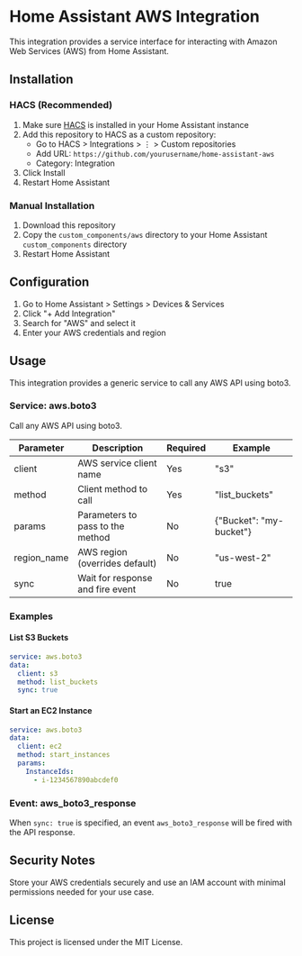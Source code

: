 # Home Assistant AWS Integration

This integration provides a service interface for interacting with Amazon Web Services (AWS) from Home Assistant.

## Installation

### HACS (Recommended)
1. Make sure [HACS](https://hacs.xyz/) is installed in your Home Assistant instance
2. Add this repository to HACS as a custom repository:
   - Go to HACS > Integrations > ⋮ > Custom repositories
   - Add URL: `https://github.com/yourusername/home-assistant-aws`
   - Category: Integration
3. Click Install
4. Restart Home Assistant

### Manual Installation
1. Download this repository
2. Copy the `custom_components/aws` directory to your Home Assistant `custom_components` directory
3. Restart Home Assistant

## Configuration

1. Go to Home Assistant > Settings > Devices & Services
2. Click "+ Add Integration"
3. Search for "AWS" and select it
4. Enter your AWS credentials and region

## Usage

This integration provides a generic service to call any AWS API using boto3.

### Service: aws.boto3

Call any AWS API using boto3.

| Parameter | Description | Required | Example |
|-----------|-------------|----------|---------|
| client | AWS service client name | Yes | "s3" |
| method | Client method to call | Yes | "list_buckets" |
| params | Parameters to pass to the method | No | {"Bucket": "my-bucket"} |
| region_name | AWS region (overrides default) | No | "us-west-2" |
| sync | Wait for response and fire event | No | true |

### Examples

#### List S3 Buckets
```yaml
service: aws.boto3
data:
  client: s3
  method: list_buckets
  sync: true
```

#### Start an EC2 Instance
```yaml
service: aws.boto3
data:
  client: ec2
  method: start_instances
  params:
    InstanceIds:
      - i-1234567890abcdef0
```

### Event: aws_boto3_response

When `sync: true` is specified, an event `aws_boto3_response` will be fired with the API response.

## Security Notes

Store your AWS credentials securely and use an IAM account with minimal permissions needed for your use case.

## License

This project is licensed under the MIT License.
